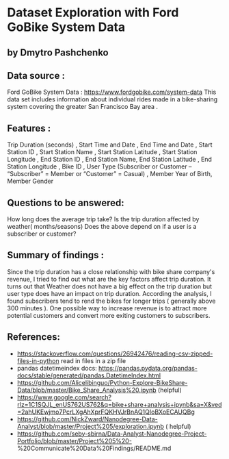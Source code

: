 # Dataset Exploration with Ford GoBike System Data
## by Dmytro Pashchenko


## Data source :
Ford GoBike System Data : https://www.fordgobike.com/system-data This data set includes information about individual rides made in a bike-sharing system covering the greater San Francisco Bay area .

## Features :
Trip Duration (seconds) , Start Time and Date , End Time and Date , Start Station ID , Start Station Name , Start Station Latitude , Start Station Longitude , End Station ID , End Station Name, End Station Latitude , End Station Longitude , Bike ID , User Type (Subscriber or Customer – “Subscriber” = Member or “Customer” = Casual) , Member Year of Birth, Member Gender

## Questions to be answered:
How long does the average trip take?
Is the trip duration affected by weather( months/seasons)
Does the above depend on if a user is a subscriber or customer?

## Summary of findings :
Since the trip duration has a close relationship with bike share company's revenue, I tried to find out what are the key factors affect trip duration. It turns out that Weather does not have a big effect on the trip duration but user type does have an impact on trip duration. According the analysis, I found subscribers tend to rend the bikes for longer trips ( generally above 300 minutes ). One possible way to increase revenue is to attract more potential customers and convert more exiting customers to subscribers.

## References:
* https://stackoverflow.com/questions/26942476/reading-csv-zipped-files-in-python    read in files in a zip file
* pandas datetimeindex docs: https://pandas.pydata.org/pandas-docs/stable/generated/pandas.DatetimeIndex.html
* https://github.com/Alicelibinguo/Python-Explore-BikeShare-Data/blob/master/Bike_Share_Analysis%20.ipynb   (helpful)
* https://www.google.com/search?rlz=1C1SQJL_enUS762US762&q=bike+share+analysis+ipynb&sa=X&ved=2ahUKEwjmo7PcrLXgAhXprFQKHVJrBnAQ1QIoBXoECAUQBg
* https://github.com/NickZward/Nanodegree-Data-Analyst/blob/master/Project%205/exploration.ipynb      ( helpful)
* https://github.com/seby-sbirna/Data-Analyst-Nanodegree-Project-Portfolio/blob/master/Project%205%20-    %20Communicate%20Data%20Findings/README.md
